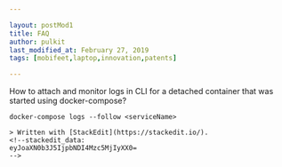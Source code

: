 ```yaml
---

layout: postMod1
title: FAQ
author: pulkit
last_modified_at: February 27, 2019
tags: [mobifeet,laptop,innovation,patents]

---
```


How to attach and monitor logs in CLI for a detached container that was started using docker-compose?
```
docker-compose logs --follow <serviceName>

> Written with [StackEdit](https://stackedit.io/).
<!--stackedit_data:
eyJoaXN0b3J5IjpbNDI4Mzc5MjIyXX0=
-->